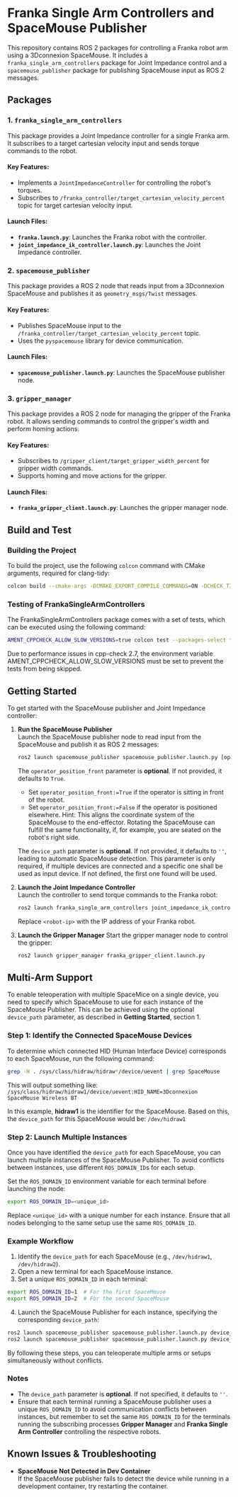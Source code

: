 # Franka Single Arm Controllers and SpaceMouse Publisher

This repository contains ROS 2 packages for controlling a Franka robot arm using a 3Dconnexion SpaceMouse. It includes a `franka_single_arm_controllers` package for Joint Impedance control and a `spacemouse_publisher` package for publishing SpaceMouse input as ROS 2 messages.

## Packages

### 1. `franka_single_arm_controllers`
This package provides a Joint Impedance controller for a single Franka arm. It subscribes to a target cartesian velocity input and sends torque commands to the robot.

#### Key Features:
- Implements a `JointImpedanceController` for controlling the robot's torques.
- Subscribes to `/franka_controller/target_cartesian_velocity_percent` topic for target cartesian velocity input.

#### Launch Files:
- **`franka.launch.py`**: Launches the Franka robot with the controller.
- **`joint_impedance_ik_controller.launch.py`**: Launches the Joint Impedance controller.

### 2. `spacemouse_publisher`
This package provides a ROS 2 node that reads input from a 3Dconnexion SpaceMouse and publishes it as `geometry_msgs/Twist` messages.

#### Key Features:
- Publishes SpaceMouse input to the `/franka_controller/target_cartesian_velocity_percent` topic.
- Uses the `pyspacemouse` library for device communication.

#### Launch Files:
- **`spacemouse_publisher.launch.py`**: Launches the SpaceMouse publisher node.

### 3. `gripper_manager`
This package provides a ROS 2 node for managing the gripper of the Franka robot. It allows sending commands to control the gripper's width and perform homing actions.

#### Key Features:
- Subscribes to `/gripper_client/target_gripper_width_percent` for gripper width commands.
- Supports homing and move actions for the gripper.

#### Launch Files:
- **`franka_gripper_client.launch.py`**: Launches the gripper manager node.

## Build and Test

### Building the Project

To build the project, use the following `colcon` command with CMake arguments, required for clang-tidy:

```bash
colcon build --cmake-args -DCMAKE_EXPORT_COMPILE_COMMANDS=ON -DCHECK_TIDY=ON
```

### Testing of FrankaSingleArmControllers

The FrankaSingleArmControllers package comes with a set of tests, which can be executed using the following command:

```bash
AMENT_CPPCHECK_ALLOW_SLOW_VERSIONS=true colcon test --packages-select franka_single_arm_controllers
```

Due to performance issues in cpp-check 2.7, the environment variable AMENT_CPPCHECK_ALLOW_SLOW_VERSIONS must be set to prevent the tests from being skipped.

## Getting Started

To get started with the SpaceMouse publisher and Joint Impedance controller:

1. **Run the SpaceMouse Publisher**  
   Launch the SpaceMouse publisher node to read input from the SpaceMouse and publish it as ROS 2 messages:  
   ```bash
   ros2 launch spacemouse_publisher spacemouse_publisher.launch.py [operator_position_front:=<true_or_false>] [device_path:=<device-path>]
   ```

   The `operator_position_front` parameter is **optional**. If not provided, it defaults to `True`.  
   - Set `operator_position_front:=True` if the operator is sitting in front of the robot.  
   - Set `operator_position_front:=False` if the operator is positioned elsewhere.
   Hint: This aligns the coordinate system of the SpaceMouse to the end-effector. Rotating the SpaceMouse can fulfill the same functionality, if, for example, you are seated on the robot's right side. 

   The `device_path` parameter is **optional**. If not provided, it defaults to `''`, leading to automatic SpaceMouse detection. This parameter is only required, if multiple devices are connected and a specific one shall be used as input device. If not defined, the first one found will be used.


2. **Launch the Joint Impedance Controller**  
   Launch the controller to send torque commands to the Franka robot:  
   ```bash
   ros2 launch franka_single_arm_controllers joint_impedance_ik_controller.launch.py robot_ip:=<robot-ip>
   ```

   Replace `<robot-ip>` with the IP address of your Franka robot.

3. **Launch the Gripper Manager**
   Start the gripper manager node to control the gripper:
   ```bash
   ros2 launch gripper_manager franka_gripper_client.launch.py 
   ```

## Multi-Arm Support

To enable teleoperation with multiple SpaceMice on a single device, you need to specify which SpaceMouse to use for each instance of the SpaceMouse Publisher. This can be achieved using the optional `device_path` parameter, as described in **Getting Started**, section 1.

### Step 1: Identify the Connected SpaceMouse Devices
To determine which connected HID (Human Interface Device) corresponds to each SpaceMouse, run the following command:
```bash
grep -H . /sys/class/hidraw/hidraw*/device/uevent | grep SpaceMouse
```

This will output something like: ` /sys/class/hidraw/hidraw1/device/uevent:HID_NAME=3Dconnexion SpaceMouse Wireless BT` 

In this example, **hidraw1** is the identifier for the SpaceMouse. Based on this, the `device_path` for this SpaceMouse would be: `/dev/hidraw1`

### Step 2: Launch Multiple Instances
Once you have identified the `device_path` for each SpaceMouse, you can launch multiple instances of the SpaceMouse Publisher. To avoid conflicts between instances, use different `ROS_DOMAIN_ID`s for each setup.

Set the `ROS_DOMAIN_ID` environment variable for each terminal before launching the node: 
```bash 
export ROS_DOMAIN_ID=<unique_id>
```

Replace `<unique_id>` with a unique number for each instance. Ensure that all nodes belonging to the same setup use the same `ROS_DOMAIN_ID`.

### Example Workflow
1. Identify the `device_path` for each SpaceMouse (e.g., `/dev/hidraw1`, `/dev/hidraw2`).
2. Open a new terminal for each SpaceMouse instance.
3. Set a unique `ROS_DOMAIN_ID` in each terminal:
```bash
export ROS_DOMAIN_ID=1  # For the first SpaceMouse
export ROS_DOMAIN_ID=2  # For the second SpaceMouse
```
4. Launch the SpaceMouse Publisher for each instance, specifying the corresponding `device_path`:
```bash
ros2 launch spacemouse_publisher spacemouse_publisher.launch.py device_path:=/dev/hidraw1
ros2 launch spacemouse_publisher spacemouse_publisher.launch.py device_path:=/dev/hidraw2
```

By following these steps, you can teleoperate multiple arms or setups simultaneously without conflicts.

### Notes
- The `device_path` parameter is **optional**. If not specified, it defaults to `''`.
- Ensure that each terminal running a SpaceMouse publisher uses a unique `ROS_DOMAIN_ID` to avoid communication conflicts between instances, but remember to set the same `ROS_DOMAIN_ID` for the terminals running the subscribing processes **Gripper Manager** and **Franka Single Arm Controller** controlling the respective robots. 

## Known Issues & Troubleshooting

- **SpaceMouse Not Detected in Dev Container**  
  If the SpaceMouse publisher fails to detect the device while running in a development container, try restarting the container. 


